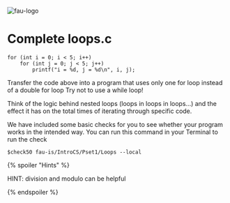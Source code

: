 ![fau-logo](https://www.fau.de/files/2016/02/fb-ww-logo-preview.jpg)
# Complete loops.c

    for (int i = 0; i < 5; i++)
        for (int j = 0; j < 5; j++)
            printf("i = %d, j = %d\n", i, j);

Transfer the code above into a program that uses only one for loop instead of a double for loop
Try not to use a while loop!

Think of the logic behind nested loops (loops in loops in loops...) and the effect it has on the
total times of iterating through specific code.

We have included some basic checks for you to see whether your program works in the intended way.
You can run this command in your Terminal to run the check
~~~
$check50 fau-is/IntroCS/Pset1/Loops --local
~~~


{% spoiler "Hints" %}

HINT: division and modulo can be helpful

{% endspoiler %}
